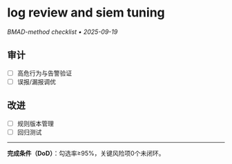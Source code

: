 # log review and siem tuning

_BMAD-method checklist • 2025-09-19_

## 审计

- [ ] 高危行为与告警验证
- [ ] 误报/漏报调优

## 改进

- [ ] 规则版本管理
- [ ] 回归测试

---

**完成条件（DoD）**：勾选率≥95%，关键风险项0个未闭环。
